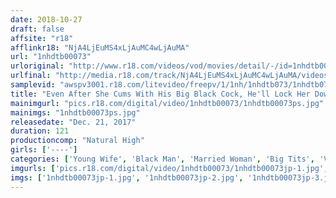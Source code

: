 ```yaml
---
date: 2018-10-27
draft: false
affsite: "r18"
afflinkr18: "NjA4LjEuMS4xLjAuMC4wLjAuMA"
url: "1nhdtb00073"
urloriginal: "http://www.r18.com/videos/vod/movies/detail/-/id=1nhdtb00073"
urlfinal: "http://media.r18.com/track/NjA4LjEuMS4xLjAuMC4wLjAuMA/videos/vod/movies/detail/-/id=1nhdtb00073"
samplevid: "awspv3001.r18.com/litevideo/freepv/1/1nh/1nhdtb073/1nhdtb073_dmb_w.mp4"
title: "Even After She Cums With His Big Black Cock, He'll Lock Her Down With His Legs And Just Won't Stop As He Continues To Thrust And Pump This Married Woman Until She Loses Her Mind In Cum Crazy Ecstasy"
mainimgurl: "pics.r18.com/digital/video/1nhdtb00073/1nhdtb00073ps.jpg"
mainimgs: "1nhdtb00073ps.jpg"
releasedate: "Dec. 21, 2017"
duration: 121
productioncomp: "Natural High"
girls: ['----']
categories: ['Young Wife', 'Black Man', 'Married Woman', 'Big Tits', 'Variety', 'Nymphomaniac', 'Hi-Def', 'Special 7 studios SALE']
imgurls: ['pics.r18.com/digital/video/1nhdtb00073/1nhdtb00073jp-1.jpg', 'pics.r18.com/digital/video/1nhdtb00073/1nhdtb00073jp-2.jpg', 'pics.r18.com/digital/video/1nhdtb00073/1nhdtb00073jp-3.jpg', 'pics.r18.com/digital/video/1nhdtb00073/1nhdtb00073jp-4.jpg', 'pics.r18.com/digital/video/1nhdtb00073/1nhdtb00073jp-5.jpg', 'pics.r18.com/digital/video/1nhdtb00073/1nhdtb00073jp-6.jpg', 'pics.r18.com/digital/video/1nhdtb00073/1nhdtb00073jp-7.jpg', 'pics.r18.com/digital/video/1nhdtb00073/1nhdtb00073jp-8.jpg', 'pics.r18.com/digital/video/1nhdtb00073/1nhdtb00073jp-9.jpg', 'pics.r18.com/digital/video/1nhdtb00073/1nhdtb00073jp-10.jpg', 'pics.r18.com/digital/video/1nhdtb00073/1nhdtb00073jp-11.jpg', 'pics.r18.com/digital/video/1nhdtb00073/1nhdtb00073jp-12.jpg', 'pics.r18.com/digital/video/1nhdtb00073/1nhdtb00073jp-13.jpg', 'pics.r18.com/digital/video/1nhdtb00073/1nhdtb00073jp-14.jpg', 'pics.r18.com/digital/video/1nhdtb00073/1nhdtb00073jp-15.jpg', 'pics.r18.com/digital/video/1nhdtb00073/1nhdtb00073jp-16.jpg', 'pics.r18.com/digital/video/1nhdtb00073/1nhdtb00073jp-17.jpg', 'pics.r18.com/digital/video/1nhdtb00073/1nhdtb00073jp-18.jpg', 'pics.r18.com/digital/video/1nhdtb00073/1nhdtb00073jp-19.jpg', 'pics.r18.com/digital/video/1nhdtb00073/1nhdtb00073jp-20.jpg']
imgs: ['1nhdtb00073jp-1.jpg', '1nhdtb00073jp-2.jpg', '1nhdtb00073jp-3.jpg', '1nhdtb00073jp-4.jpg', '1nhdtb00073jp-5.jpg', '1nhdtb00073jp-6.jpg', '1nhdtb00073jp-7.jpg', '1nhdtb00073jp-8.jpg', '1nhdtb00073jp-9.jpg', '1nhdtb00073jp-10.jpg', '1nhdtb00073jp-11.jpg', '1nhdtb00073jp-12.jpg', '1nhdtb00073jp-13.jpg', '1nhdtb00073jp-14.jpg', '1nhdtb00073jp-15.jpg', '1nhdtb00073jp-16.jpg', '1nhdtb00073jp-17.jpg', '1nhdtb00073jp-18.jpg', '1nhdtb00073jp-19.jpg', '1nhdtb00073jp-20.jpg']
---
```


